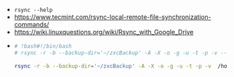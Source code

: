 - `rsync --help`
- https://www.tecmint.com/rsync-local-remote-file-synchronization-commands/
- https://wiki.linuxquestions.org/wiki/Rsync_with_Google_Drive
- ```bash
  # !bash#!/bin/bash
  # rsync -r -b --backup-dir='~/zxcBackup' -A -X -o -g -u -t -p -v --dry-run /home/briandanks/gdrive_local/Learning  /home/briandanks/zxcBackup
                    
  rsync -r -b --backup-dir='~/zxcBackup' -A -X -o -g -u -t -p -v  /home/briandanks/gdrive_local/Learning  /home/briandanks/zxcBackup
  
  ```